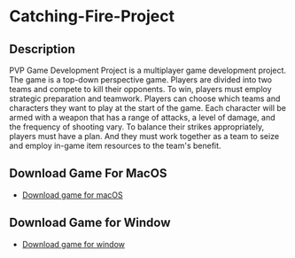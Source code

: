 # Catching-Fire-Project
## Description
PVP Game Development Project is a multiplayer game development project. The game is a top-down perspective game. Players are divided into two teams and compete to kill their opponents. To win, players must employ strategic preparation and teamwork. Players can choose which teams and characters they want to play at the start of the game. Each character will be armed with a weapon that has a range of attacks, a level of damage, and the frequency of shooting vary. To balance their strikes appropriately, players must have a plan. And they must work together as a team to seize and employ in-game item resources to the team's benefit.

## Download Game For MacOS
- [Download game for macOS](https://github.com/kxight/Catching-Fire-Project/raw/main/Catching%20Fire%20for%20Mac.zip)

## Download Game for Window
- [Download game for window](https://github.com/kxight/Catching-Fire-Project/raw/main/Catching%20Fire%20for%20Win.zip)

